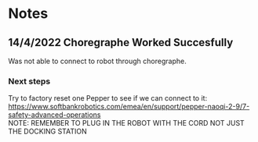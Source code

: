 # Notes
  
## 14/4/2022 Choregraphe Worked Succesfully
Was not able to connect to robot through choregraphe. 
### Next steps 
Try to factory reset one Pepper to see if we can connect to it:   https://www.softbankrobotics.com/emea/en/support/pepper-naoqi-2-9/7-safety-advanced-operations  
NOTE: REMEMBER TO PLUG IN THE ROBOT WITH THE CORD NOT JUST THE DOCKING STATION  

